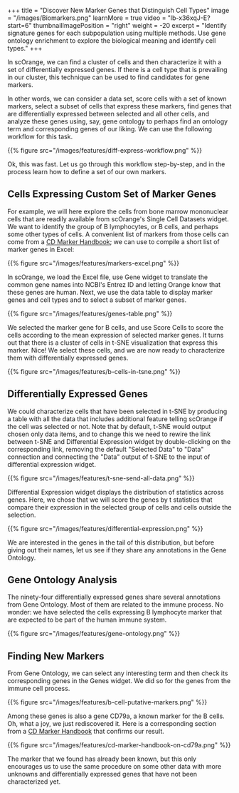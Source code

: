 +++
title = "Discover New Marker Genes that Distinguish Cell Types"
image = "/images/Biomarkers.png"
learnMore = true
video = "lb-x36xqJ-E?start=6"
thumbnailImagePosition = "right"
weight = -20
excerpt = "Identify signature genes for each subpopulation using multiple methods. Use gene ontology enrichment to explore the biological meaning and identify cell types."
+++

In scOrange, we can find a cluster of cells and then characterize it with a set of differentially expressed genes. If there is a cell type that is prevailing in our cluster, this technique can be used to find candidates for gene markers.

In other words, we can consider a data set, score cells with a set of known markers, select a subset of cells that express these markers, find genes that are differentially expressed between selected and all other cells, and analyze these genes using, say, gene ontology to perhaps find an ontology term and corresponding genes of our liking. We can use the following workflow for this task.

{{% figure src="/images/features/diff-express-workflow.png"  %}}

Ok, this was fast. Let us go through this workflow step-by-step, and in the process learn how to define a set of our own markers.

## Cells Expressing Custom Set of Marker Genes

For example, we will here explore the cells from bone marrow mononuclear cells that are readily available from scOrange's Single Cell Datasets widget. We want to identify the group of B lymphocytes, or B cells, and perhaps some other types of cells. A convenient list of markers from those cells can come from a [CD Marker Handbook](https://www.bdbiosciences.com/documents/cd_marker_handbook.pdf); we can use to compile a short list of marker genes in Excel:

{{% figure src="/images/features/markers-excel.png"  %}}

In scOrange, we load the Excel file, use Gene widget to translate the common gene names into NCBI's Entrez ID and letting Orange know that these genes are human. Next, we use the data table to display marker genes and cell types and to select a subset of marker genes.

{{% figure src="/images/features/genes-table.png"  %}}

We selected the marker gene for B cells, and use Score Cells to score the cells according to the mean expression of selected marker genes. It turns out that there is a cluster of cells in t-SNE visualization that express this marker. Nice! We select these cells, and we are now ready to characterize them with differentially expressed genes.

{{% figure src="/images/features/b-cells-in-tsne.png"  %}}

## Differentially Expressed Genes

We could characterize cells that have been selected in t-SNE by producing a table with all the data that includes additional feature telling scOrange if the cell was selected or not. Note that by default, t-SNE would output chosen only data items, and to change this we need to rewire the link between t-SNE and Differential Expression widget by double-clicking on the corresponding link, removing the default "Selected Data" to "Data" connection and connecting the "Data" output of t-SNE to the input of differential expression widget.

{{% figure src="/images/features/t-sne-send-all-data.png"  %}}

Differential Expression widget displays the distribution of statistics across genes. Here, we chose that we will score the genes by t statistics that compare their expression in the selected group of cells and cells outside the selection. 

{{% figure src="/images/features/differential-expression.png"  %}}

We are interested in the genes in the tail of this distribution, but before giving out their names, let us see if they share any annotations in the Gene Ontology.

## Gene Ontology Analysis

The ninety-four differentially expressed genes share several annotations from Gene Ontology. Most of them are related to the immune process. No wonder: we have selected the cells expressing B lymphocyte marker that are expected to be part of the human immune system.

{{% figure src="/images/features/gene-ontology.png"  %}}

## Finding New Markers

From Gene Ontology, we can select any interesting term and then check its corresponding genes in the Genes widget. We did so for the genes from the immune cell process.

{{% figure src="/images/features/b-cell-putative-markers.png"  %}}

Among these genes is also a gene CD79a, a known marker for the B cells. Oh, what a joy, we just rediscovered it. Here is a corresponding section from a [CD Marker Handbook](https://www.bdbiosciences.com/documents/cd_marker_handbook.pdf) that confirms our result.

{{% figure src="/images/features/cd-marker-handbook-on-cd79a.png"  %}}

The marker that we found has already been known, but this only encourages us to use the same procedure on some other data with more unknowns and differentially expressed genes that have not been characterized yet.
